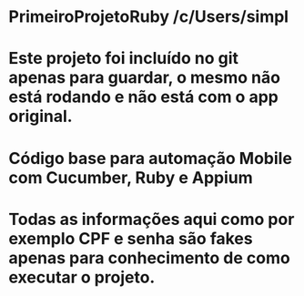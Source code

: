 # PrimeiroProjetoRuby /c/Users/simpl
# Este projeto foi incluído no git apenas para guardar, o mesmo não está rodando e não está com o app original.
# Código base para automação Mobile com Cucumber, Ruby e Appium
# Todas as informações aqui como por exemplo CPF e senha são fakes apenas para conhecimento de como executar o projeto.